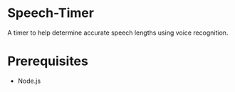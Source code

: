 # Speech-Timer

A timer to help determine accurate speech lengths using voice recognition.

# Prerequisites
* Node.js

